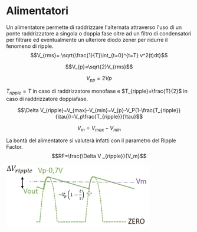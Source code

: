 # Alimentatori 

Un alimentatore permette di raddrizzare l'alternata attraverso l'uso di un ponte raddrizzatore a singola o doppia fase oltre ad un filtro di condensatori per filtrare ed eventualmente un ulteriore diodo zener per ridurre il fenomeno di ripple.
$$V_{rms}= \sqrt{\frac{1}{T}\int_{t=0}^{t=T} v^2(t)dt}$$

$$V_{p}=\sqrt{2}V_{rms}$$

$$V_{pp}=2V{p}$$



$T_{ripple}=T$ in caso di raddrizzatore monofase e $T_{ripple}=\frac{T}{2}$ in caso di raddrizzatore doppiafase. 

$$\Delta V_{ripple}=V_{max}-V_{min}=V_{p}-V_P(1-\frac{T_{ripple}}{\tau})=V_p\frac{T_{ripple}}{\tau}$$

$$V_m=V_{max}-V_{min}$$

La bontà del alimentatore si valuterà infatti con il parametro del Ripple Factor. 
$$RF=\frac{\Delta V _{ripple}}{V_m}$$

![vripple](images/28c556f2babe9feb1c546c5ce0092c91.png)